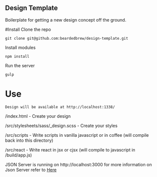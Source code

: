 ## Design Template
Boilerplate for getting a new design concept off the ground.

#Install
Clone the repo
```
git clone git@github.com:beardedbrew/design-template.git
```
Install modules
```
npm install
```
Run the server
```
gulp
```
# Use
```
Design will be available at http://localhost:1338/
```
/index.html - Create your design

/src/stylesheets/sass/_design.scss - Create your styles

/src/scripts - Write scripts in vanilla javascript or in coffee (will compile back into this directory)

/src/react - Write react in jsx or cjsx (will compile to javascript in /build/app.js)

JSON Server is running on http://localhost:3000 for more information on Json Server refer to [Here](https://github.com/typicode/json-server)

